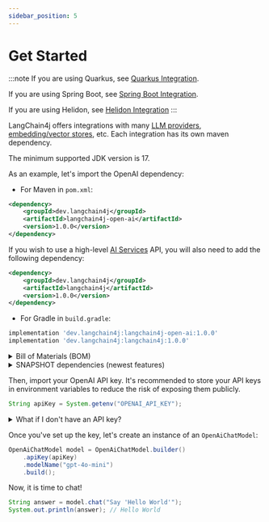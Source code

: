 ```yaml
---
sidebar_position: 5
---
```


# Get Started

:::note
If you are using Quarkus, see [Quarkus Integration](/tutorials/quarkus-integration/).

If you are using Spring Boot, see [Spring Boot Integration](/tutorials/spring-boot-integration).

If you are using Helidon, see [Helidon Integration](/tutorials/helidon-integration)
:::

LangChain4j offers integrations with many [LLM providers](/integrations/language-models/),
[embedding/vector stores](/integrations/embedding-stores), etc.
Each integration has its own maven dependency.

The minimum supported JDK version is 17.

As an example, let's import the OpenAI dependency:

- For Maven in `pom.xml`:
```xml
<dependency>
    <groupId>dev.langchain4j</groupId>
    <artifactId>langchain4j-open-ai</artifactId>
    <version>1.0.0</version>
</dependency>
```

If you wish to use a high-level [AI Services](/tutorials/ai-services) API, you will also need to add 
the following dependency:

```xml
<dependency>
    <groupId>dev.langchain4j</groupId>
    <artifactId>langchain4j</artifactId>
    <version>1.0.0</version>
</dependency>
```

- For Gradle in `build.gradle`:
```groovy
implementation 'dev.langchain4j:langchain4j-open-ai:1.0.0'
implementation 'dev.langchain4j:langchain4j:1.0.0'
```

<details>
<summary>Bill of Materials (BOM)</summary>

```xml
<dependencyManagement>
    <dependencies>
        <dependency>
            <groupId>dev.langchain4j</groupId>
            <artifactId>langchain4j-bom</artifactId>
            <version>1.0.0</version>
            <type>pom</type>
            <scope>import</scope>
        </dependency>
    </dependencies>
</dependencyManagement>
```

:::note
Please note that `langchain4j-bom` always contains the latest versions of all LangChain4j modules.
:::

:::note
Please note that while the `langchain4j-bom` version is `1.0.0`,
many of the modules still have version `1.0.0-beta{n}`,
so there might be some breaking changes for these modules in the furture.
:::
</details>

<details>
<summary>SNAPSHOT dependencies (newest features)</summary>

If you'd like to test the newest features before their official release,
you can use the most recent `SNAPSHOT` dependency:
```xml
<repositories>
    <repository>
        <id>snapshots-repo</id>
        <url>https://s01.oss.sonatype.org/content/repositories/snapshots</url>
        <snapshots>
            <enabled>true</enabled>
        </snapshots>
    </repository>
</repositories>

<dependencies>
    <dependency>
        <groupId>dev.langchain4j</groupId>
        <artifactId>langchain4j</artifactId>
        <version>1.1.0-SNAPSHOT</version>
    </dependency>
</dependencies>
```
</details>

Then, import your OpenAI API key.
It's recommended to store your API keys in environment variables to reduce the risk of exposing them publicly.
```java
String apiKey = System.getenv("OPENAI_API_KEY");
```

<details>
<summary>What if I don't have an API key?</summary>

If you don't have your own OpenAI API key, don't worry.
You can temporarily use `demo` key, which we provide for free for demonstration purposes.
Be aware that when using the `demo` key, all requests to the OpenAI API need to go through our proxy,
which injects the real key before forwarding your request to the OpenAI API.
We do not collect or use your data in any way.
The `demo` key has a quota, is restricted to the `gpt-4o-mini` model, and should only be used for demonstration purposes.

```java
OpenAiChatModel model = OpenAiChatModel.builder()
    .baseUrl("http://langchain4j.dev/demo/openai/v1")
    .apiKey("demo")
    .modelName("gpt-4o-mini")
    .build();
```
</details>

Once you've set up the key, let's create an instance of an `OpenAiChatModel`:
```java
OpenAiChatModel model = OpenAiChatModel.builder()
    .apiKey(apiKey)
    .modelName("gpt-4o-mini")
    .build();
```
Now, it is time to chat!
```java
String answer = model.chat("Say 'Hello World'");
System.out.println(answer); // Hello World
```
